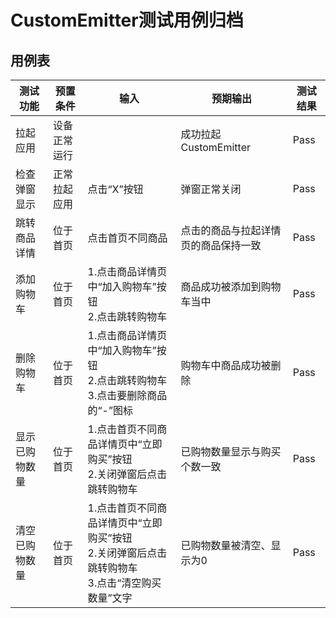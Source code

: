 # CustomEmitter测试用例归档

## 用例表

| 测试功能   |预置条件| 输入                                                       | 预期输出               |测试结果|
|--------|---|----------------------------------------------------------|--------------------|---|
| 拉起应用   |设备正常运行|                                                          | 成功拉起CustomEmitter  |Pass|
| 检查弹窗显示 |正常拉起应用| 点击“X”按钮                                                  | 弹窗正常关闭             |Pass|
| 跳转商品详情 |位于首页| 点击首页不同商品                                                 | 点击的商品与拉起详情页的商品保持一致 |Pass|
| 添加购物车  |位于首页| 1.点击商品详情页中“加入购物车”按钮<br/>2.点击跳转购物车                        | 商品成功被添加到购物车当中      |Pass|
| 删除购物车  |位于首页| 1.点击商品详情页中“加入购物车”按钮<br/>2.点击跳转购物车<br/>3.点击要删除商品的“-”图标    | 购物车中商品成功被删除        |Pass|
| 显示已购物数量 |位于首页| 1.点击首页不同商品详情页中“立即购买”按钮<br/>2.关闭弹窗后点击跳转购物车<br/> | 已购物数量显示与购买个数一致 |Pass|
| 清空已购物数量 |位于首页| 1.点击首页不同商品详情页中“立即购买”按钮<br/>2.关闭弹窗后点击跳转购物车<br/>3.点击“清空购买数量”文字 | 已购物数量被清空、显示为0 |Pass|


